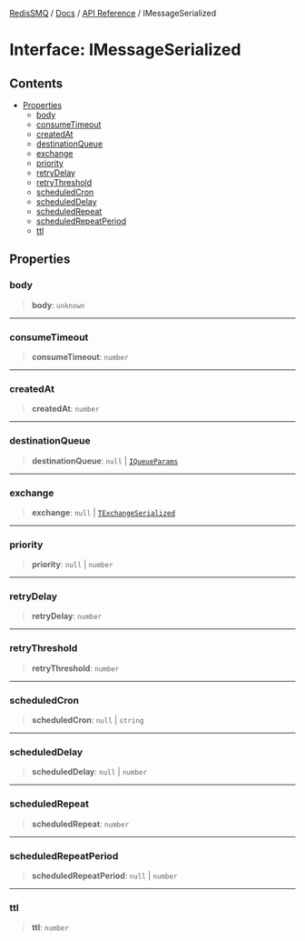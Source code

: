 [RedisSMQ](../../../README.md) / [Docs](../../README.md) / [API Reference](../README.md) / IMessageSerialized

# Interface: IMessageSerialized

## Contents

- [Properties](IMessageSerialized.md#properties)
  - [body](IMessageSerialized.md#body)
  - [consumeTimeout](IMessageSerialized.md#consumetimeout)
  - [createdAt](IMessageSerialized.md#createdat)
  - [destinationQueue](IMessageSerialized.md#destinationqueue)
  - [exchange](IMessageSerialized.md#exchange)
  - [priority](IMessageSerialized.md#priority)
  - [retryDelay](IMessageSerialized.md#retrydelay)
  - [retryThreshold](IMessageSerialized.md#retrythreshold)
  - [scheduledCron](IMessageSerialized.md#scheduledcron)
  - [scheduledDelay](IMessageSerialized.md#scheduleddelay)
  - [scheduledRepeat](IMessageSerialized.md#scheduledrepeat)
  - [scheduledRepeatPeriod](IMessageSerialized.md#scheduledrepeatperiod)
  - [ttl](IMessageSerialized.md#ttl)

## Properties

### body

> **body**: `unknown`

***

### consumeTimeout

> **consumeTimeout**: `number`

***

### createdAt

> **createdAt**: `number`

***

### destinationQueue

> **destinationQueue**: `null` | [`IQueueParams`](IQueueParams.md)

***

### exchange

> **exchange**: `null` | [`TExchangeSerialized`](../type-aliases/TExchangeSerialized.md)

***

### priority

> **priority**: `null` | `number`

***

### retryDelay

> **retryDelay**: `number`

***

### retryThreshold

> **retryThreshold**: `number`

***

### scheduledCron

> **scheduledCron**: `null` | `string`

***

### scheduledDelay

> **scheduledDelay**: `null` | `number`

***

### scheduledRepeat

> **scheduledRepeat**: `number`

***

### scheduledRepeatPeriod

> **scheduledRepeatPeriod**: `null` | `number`

***

### ttl

> **ttl**: `number`

